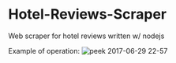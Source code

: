 # Hotel-Reviews-Scraper
Web scraper for hotel reviews written w/ nodejs

Example of operation:
![peek 2017-06-29 22-57](https://user-images.githubusercontent.com/10381896/27719148-82ed13ae-5d1e-11e7-8774-64ee45627626.gif)
